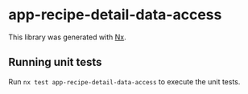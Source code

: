 # app-recipe-detail-data-access

This library was generated with [Nx](https://nx.dev).

## Running unit tests

Run `nx test app-recipe-detail-data-access` to execute the unit tests.

